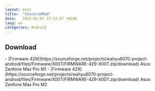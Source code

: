 ```yaml
---
layout: post
title:  "StockromMod"
date:   2022-01-07 17:32:07 +0100
lang: en
categories: Android
---
```



<h2>Download</h2>
- [Firmware 429](https://sourceforge.net/projects/wahyu6070-project-android/files/Firmware/X00T/FIRMWARE-429-X00T.zip/download) Asus Zenfone Max Pro M1
- [Firmware 429](https://sourceforge.net/projects/wahyu6070-project-android/files/Firmware/X00T/FIRMWARE-429-X00T.zip/download) Asus Zenfone Max Pro M2
